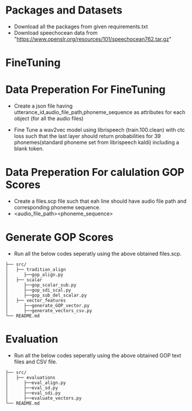 # Packages and Datasets
- Download all the packages from given requirements.txt 
- Download speechocean data from "https://www.openslr.org/resources/101/speechocean762.tar.gz" 

# FineTuning

# Data Preperation For FineTuning 
- Create a json file having utterance_id,audio_file_path,phoneme_sequence as attributes for each object (for all the audio files)

- Fine Tune a wav2vec model using librispeech (train.100.clean) with ctc loss such that the last layer should return probabilities for 39 phonemes(standard phoneme set from librispeech kaldi) including a blank token.
 
# Data Preperation For calulation GOP Scores
- Create a files.scp file such that eah line should have audio file path and corresponding phoneme sequence.
- <audio_file_path><tab><phoneme_sequence>

# Generate GOP Scores
- Run all the below codes seperatly using the above obtained files.scp.

```
├── src/
│   ├── tradition_align
│      ├──gop_align.py
│   ├── scalar
│      ├──gop_scalar_sub.py
│      ├──gop_sdi_scal.py
│      ├──gop_sub_del_scalar.py
│   ├── vector_features
│      ├──generate_GOP_vector.py
│      ├──generate_vectors_csv.py      
└── README.md
```

# Evaluation

- Run all the below codes seperatly using the above obtained GOP text files and CSV file.

```
├── src/
│   ├── evaluations
│      ├──eval_align.py
│      ├──eval_sd.py
│      ├──eval_sdi.py 
│      ├──evaluate_vectors.py    
└── README.md
```
